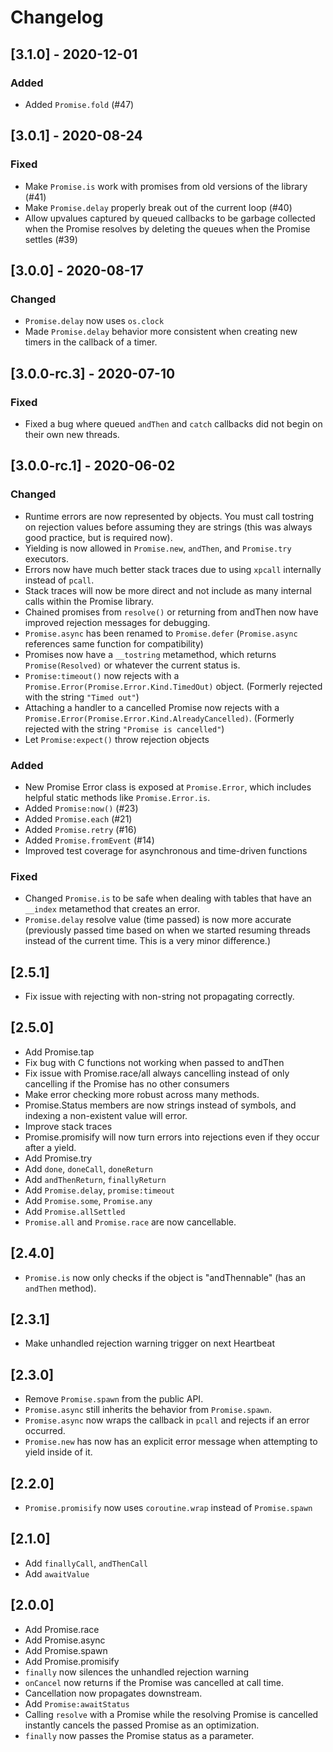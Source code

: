 # Changelog

## [3.1.0] - 2020-12-01

### Added
- Added `Promise.fold` (#47)

## [3.0.1] - 2020-08-24
### Fixed
- Make `Promise.is` work with promises from old versions of the library (#41)
- Make `Promise.delay` properly break out of the current loop (#40)
- Allow upvalues captured by queued callbacks to be garbage collected when the Promise resolves by deleting the queues when the Promise settles (#39)

## [3.0.0] - 2020-08-17
### Changed
- `Promise.delay` now uses `os.clock`
- Made `Promise.delay` behavior more consistent when creating new timers in the callback of a timer.

## [3.0.0-rc.3] - 2020-07-10
### Fixed
- Fixed a bug where queued `andThen` and `catch` callbacks did not begin on their own new threads.

## [3.0.0-rc.1] - 2020-06-02
### Changed
- Runtime errors are now represented by objects. You must call tostring on rejection values before assuming they are strings (this was always good practice, but is required now).
- Yielding is now allowed in `Promise.new`, `andThen`, and `Promise.try` executors.
- Errors now have much better stack traces due to using `xpcall` internally instead of `pcall`.
- Stack traces will now be more direct and not include as many internal calls within the Promise library.
- Chained promises from `resolve()` or returning from andThen now have improved rejection messages for debugging.
- `Promise.async` has been renamed to `Promise.defer` (`Promise.async` references same function for compatibility)
- Promises now have a `__tostring` metamethod, which returns `Promise(Resolved)` or whatever the current status is.
- `Promise:timeout()` now rejects with a `Promise.Error(Promise.Error.Kind.TimedOut)` object. (Formerly rejected with the string `"Timed out"`)
- Attaching a handler to a cancelled Promise now rejects with a `Promise.Error(Promise.Error.Kind.AlreadyCancelled)`. (Formerly rejected with the string `"Promise is cancelled"`)
- Let `Promise:expect()` throw rejection objects

### Added

- New Promise Error class is exposed at `Promise.Error`, which includes helpful static methods like `Promise.Error.is`.
- Added `Promise:now()` (#23)
- Added `Promise.each` (#21)
- Added `Promise.retry` (#16)
- Added `Promise.fromEvent` (#14)
- Improved test coverage for asynchronous and time-driven functions

### Fixed
- Changed `Promise.is` to be safe when dealing with tables that have an `__index` metamethod that creates an error.
- `Promise.delay` resolve value (time passed) is now more accurate (previously passed time based on when we started resuming threads instead of the current time. This is a very minor difference.)

## [2.5.1]

- Fix issue with rejecting with non-string not propagating correctly.

## [2.5.0]

- Add Promise.tap
- Fix bug with C functions not working when passed to andThen
- Fix issue with Promise.race/all always cancelling instead of only cancelling if the Promise has no other consumers
- Make error checking more robust across many methods.
- Promise.Status members are now strings instead of symbols, and indexing a non-existent value will error.
- Improve stack traces
- Promise.promisify will now turn errors into rejections even if they occur after a yield.
- Add Promise.try
- Add `done`, `doneCall`, `doneReturn`
- Add `andThenReturn`, `finallyReturn`
- Add `Promise.delay`, `promise:timeout`
- Add `Promise.some`, `Promise.any`
- Add `Promise.allSettled`
- `Promise.all` and `Promise.race` are now cancellable.

## [2.4.0]

- `Promise.is` now only checks if the object is "andThennable" (has an `andThen` method).

## [2.3.1]

- Make unhandled rejection warning trigger on next Heartbeat

## [2.3.0]

- Remove `Promise.spawn` from the public API.
- `Promise.async` still inherits the behavior from `Promise.spawn`.
- `Promise.async` now wraps the callback in `pcall` and rejects if an error occurred.
- `Promise.new` has now has an explicit error message when attempting to yield inside of it.

## [2.2.0]

- `Promise.promisify` now uses `coroutine.wrap` instead of `Promise.spawn`

## [2.1.0]

- Add `finallyCall`, `andThenCall`
- Add `awaitValue`

## [2.0.0]

- Add Promise.race
- Add Promise.async
- Add Promise.spawn
- Add Promise.promisify
- `finally` now silences the unhandled rejection warning
- `onCancel` now returns if the Promise was cancelled at call time.
- Cancellation now propagates downstream.
- Add `Promise:awaitStatus`
- Calling `resolve` with a Promise while the resolving Promise is cancelled instantly cancels the passed Promise as an optimization.
- `finally` now passes the Promise status as a parameter.
